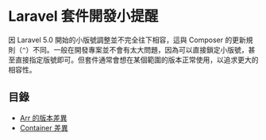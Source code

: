 # Laravel 套件開發小提醒

因 Laravel 5.0 開始的小版號調整並不完全往下相容，這與 Composer 的更新規則（`^`）不同。一般在開發專案並不會有太大問題，因為可以直接鎖定小版號，甚至直接指定版號即可。但套件通常會想在某個範圍的版本正常使用，以追求更大的相容性。

## 目錄

* [Arr 的版本差異](arr-class-diff.md)
* [Container 差異](container-diff.md)